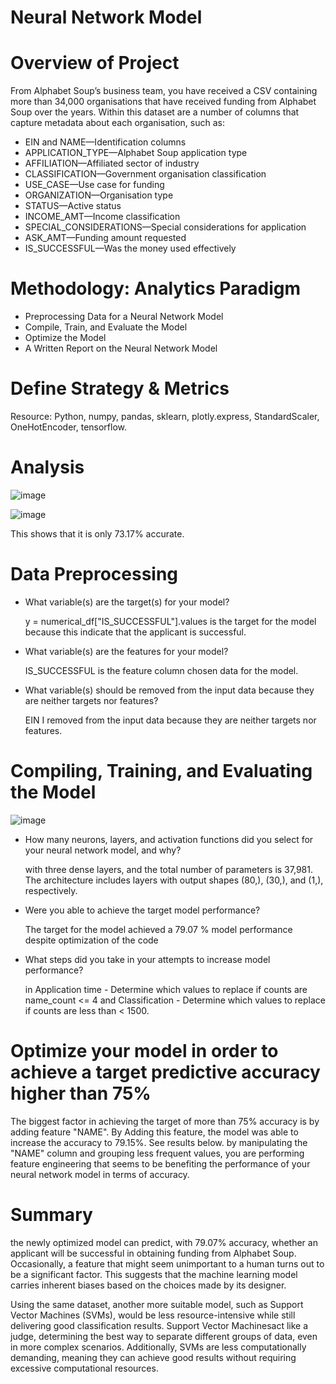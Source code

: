 # Neural Network Model

# Overview of Project

From Alphabet Soup’s business team, you have received a CSV containing more than 34,000 organisations that have received funding from Alphabet Soup over the years. Within this dataset are a number of columns that capture metadata about each organisation, such as:
- EIN and NAME—Identification columns
- APPLICATION_TYPE—Alphabet Soup application type
- AFFILIATION—Affiliated sector of industry
- CLASSIFICATION—Government organisation classification
- USE_CASE—Use case for funding
- ORGANIZATION—Organisation type
- STATUS—Active status
- INCOME_AMT—Income classification
- SPECIAL_CONSIDERATIONS—Special considerations for application
- ASK_AMT—Funding amount requested
- IS_SUCCESSFUL—Was the money used effectively

 # Methodology: Analytics Paradigm

- Preprocessing Data for a Neural Network Model
- Compile, Train, and Evaluate the Model
- Optimize the Model
- A Written Report on the Neural Network Model


# Define Strategy & Metrics
Resource: Python, numpy, pandas, sklearn, plotly.express, StandardScaler, OneHotEncoder, tensorflow.

# Analysis
![image](https://github.com/zquiroga/deep-learning-challenge/assets/118328051/55c0a2d1-4ba8-4777-b49f-6f5843870b93)

![image](https://github.com/zquiroga/deep-learning-challenge/assets/118328051/3460c4bb-552e-4046-a1fc-9cee4f547fb3)

This shows that it is only 73.17% accurate. 

# Data Preprocessing

- What variable(s) are the target(s) for your model?
  
  y = numerical_df["IS_SUCCESSFUL"].values  is the target for the model because this indicate that the applicant is successful.

- What variable(s) are the features for your model?
  
  IS_SUCCESSFUL is the feature column chosen data for the model.

- What variable(s) should be removed from the input data because they are neither targets nor features?
  
  EIN I removed from the input data because they are neither targets nor features.

# Compiling, Training, and Evaluating the Model

![image](https://github.com/zquiroga/deep-learning-challenge/assets/118328051/ec631249-a27a-477f-bcfc-cace4ea7157b)

- How many neurons, layers, and activation functions did you select for your neural network model, and why?
  
  with three dense layers, and the total number of parameters is 37,981. The architecture includes layers with output shapes (80,), (30,), and (1,), respectively.
  

- Were you able to achieve the target model performance?
  
  The target for the model achieved a 79.07 % model performance despite optimization of the code

- What steps did you take in your attempts to increase model performance?

  in Application time - Determine which values to replace if counts are name_count <= 4 and Classification - Determine which values to replace if counts are less than < 1500.

# Optimize your model in order to achieve a target predictive accuracy higher than 75%

The biggest factor in achieving the target of more than 75% accuracy is by adding feature "NAME". By Adding this feature, the model was able to increase the accuracy to 79.15%. See results below.
by manipulating the "NAME" column and grouping less frequent values, you are performing feature engineering that seems to be benefiting the performance of your neural network model in terms of accuracy.

# Summary

the newly optimized model can predict, with 79.07% accuracy, whether an applicant will be successful in obtaining funding from Alphabet Soup. Occasionally, a feature that might
seem unimportant to a human turns out to be a significant factor. This suggests that the machine learning model carries inherent biases based on the choices made by its designer.

Using the same dataset, another more suitable model, such as Support Vector Machines (SVMs), would be less resource-intensive while still delivering good classification results.
Support Vector Machinesact like a judge, determining the best way to separate different groups of data, even in more complex scenarios. Additionally, SVMs are less computationally demanding, meaning they can achieve
good results without requiring excessive computational resources. 








  
  



  




  


  









  
